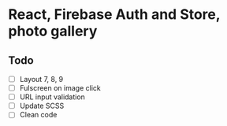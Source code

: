 # React, Firebase Auth and Store, photo gallery

## Todo

- [ ] Layout 7, 8, 9
- [ ] Fulscreen on image click
- [ ] URL input validation
- [ ] Update SCSS
- [ ] Clean code
